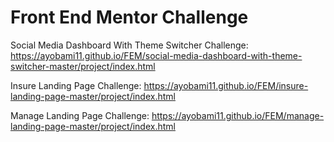 # Front End Mentor Challenge

Social Media Dashboard With Theme Switcher Challenge: https://ayobami11.github.io/FEM/social-media-dashboard-with-theme-switcher-master/project/index.html

Insure Landing Page Challenge: https://ayobami11.github.io/FEM/insure-landing-page-master/project/index.html

Manage Landing Page Challenge: https://ayobami11.github.io/FEM/manage-landing-page-master/project/index.html